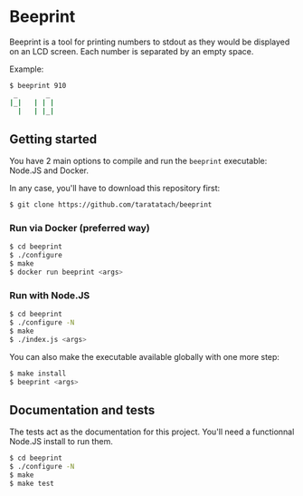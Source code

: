 Beeprint
========

Beeprint is a tool for printing numbers to stdout as they would be displayed on an LCD screen. Each number is separated by an empty space.

Example:
```sh
$ beeprint 910
 _       _ 
|_|   | | |
  |   | |_|
```

Getting started
---------------

You have 2 main options to compile and run the `beeprint` executable: Node.JS and Docker.

In any case, you'll have to download this repository first:
```sh
$ git clone https://github.com/taratatach/beeprint
```

### Run via Docker (preferred way)

```sh
$ cd beeprint
$ ./configure
$ make
$ docker run beeprint <args>
```

### Run with Node.JS

```sh
$ cd beeprint
$ ./configure -N
$ make
$ ./index.js <args>
```

You can also make the executable available globally with one more step:

```sh
$ make install
$ beeprint <args>
```

Documentation and tests
-----------------

The tests act as the documentation for this project. You'll need a functionnal Node.JS install to run them.

```sh
$ cd beeprint
$ ./configure -N
$ make
$ make test
```

